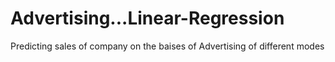 # Advertising...Linear-Regression
Predicting sales of company on the baises of Advertising of different modes
